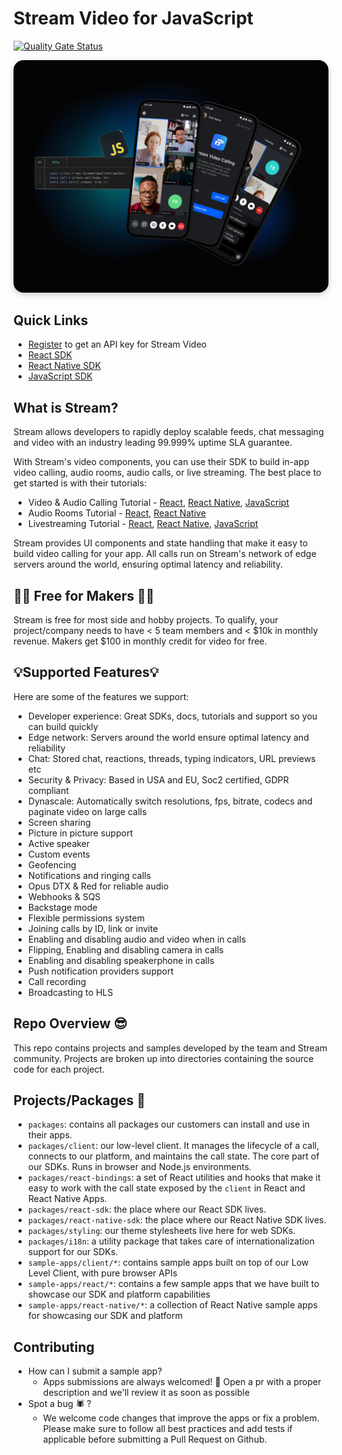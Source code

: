 # Stream Video for JavaScript

[![Quality Gate Status](https://sonarcloud.io/api/project_badges/measure?project=GetStream_stream-video-js&metric=alert_status&token=fdc1439303911957da9c7ff2ce505f94c3c14d36)](https://sonarcloud.io/summary/new_code?id=GetStream_stream-video-js)

<img src=".readme-assets/Github-Graphic-JS.jpg" alt="Stream Video for Javascript Header image" style="box-shadow: 0 3px 10px rgb(0 0 0 / 0.2); border-radius: 1rem" />

## **Quick Links**

- [Register](https://getstream.io/chat/trial/) to get an API key for Stream Video
- [React SDK](./packages/react-sdk#official-react-sdk-for-stream-video)
- [React Native SDK](./packages/react-native-sdk#official-react-native-sdk-for-stream-video)
- [JavaScript SDK](./packages/client#official-plain-js-sdk-and-low-level-client-for-stream-video)

## What is Stream?

Stream allows developers to rapidly deploy scalable feeds, chat messaging and video with an industry leading 99.999% uptime SLA guarantee.

With Stream's video components, you can use their SDK to build in-app video calling, audio rooms, audio calls, or live streaming. The best place to get started is with their tutorials:

- Video & Audio Calling Tutorial - [React](https://getstream.io/video/docs/react/tutorials/video-calling/), [React Native](https://getstream.io/video/docs/reactnative/tutorials/video-calling/), [JavaScript](https://getstream.io/video/docs/javascript/tutorials/video-calling/)
- Audio Rooms Tutorial - [React](https://getstream.io/video/docs/react/tutorials/audio-room/), [React Native](https://getstream.io/video/docs/reactnative/tutorials/audio-room/)
- Livestreaming Tutorial - [React](https://getstream.io/video/docs/react/tutorials/livestream/), [React Native](https://getstream.io/video/docs/reactnative/tutorials/livestream/), [JavaScript](https://getstream.io/video/docs/javascript/tutorials/livestream/)

Stream provides UI components and state handling that make it easy to build video calling for your app. All calls run on Stream's network of edge servers around the world, ensuring optimal latency and reliability.

## 👩‍💻 Free for Makers 👨‍💻

Stream is free for most side and hobby projects. To qualify, your project/company needs to have < 5 team members and < $10k in monthly revenue. Makers get $100 in monthly credit for video for free.

## 💡Supported Features💡

Here are some of the features we support:

- Developer experience: Great SDKs, docs, tutorials and support so you can build quickly
- Edge network: Servers around the world ensure optimal latency and reliability
- Chat: Stored chat, reactions, threads, typing indicators, URL previews etc
- Security & Privacy: Based in USA and EU, Soc2 certified, GDPR compliant
- Dynascale: Automatically switch resolutions, fps, bitrate, codecs and paginate video on large calls
- Screen sharing
- Picture in picture support
- Active speaker
- Custom events
- Geofencing
- Notifications and ringing calls
- Opus DTX & Red for reliable audio
- Webhooks & SQS
- Backstage mode
- Flexible permissions system
- Joining calls by ID, link or invite
- Enabling and disabling audio and video when in calls
- Flipping, Enabling and disabling camera in calls
- Enabling and disabling speakerphone in calls
- Push notification providers support
- Call recording
- Broadcasting to HLS

## Repo Overview 😎

This repo contains projects and samples developed by the team and Stream community. Projects are broken up into directories containing the source code for each project.

## **Projects/Packages 🚀**

- `packages`: contains all packages our customers can install and use in their apps.
- `packages/client`: our low-level client. It manages the lifecycle of a call, connects to our platform, and maintains the call state. The core part of our SDKs. Runs in browser and Node.js environments.
- `packages/react-bindings`: a set of React utilities and hooks that make it easy to work with the call state exposed by the `client` in React and React Native Apps.
- `packages/react-sdk`: the place where our React SDK lives.
- `packages/react-native-sdk`: the place where our React Native SDK lives.
- `packages/styling`: our theme stylesheets live here for web SDKs.
- `packages/i18n`: a utility package that takes care of internationalization support for our SDKs.
- `sample-apps/client/*`: contains sample apps built on top of our Low Level Client, with pure browser APIs
- `sample-apps/react/*`: contains a few sample apps that we have built to showcase our SDK and platform capabilities
- `sample-apps/react-native/*`: a collection of React Native sample apps for showcasing our SDK and platform

## Contributing

- How can I submit a sample app?
  - Apps submissions are always welcomed! 🥳 Open a pr with a proper description and we'll review it as soon as possible
- Spot a bug 🕷 ?
  - We welcome code changes that improve the apps or fix a problem. Please make sure to follow all best practices and add tests if applicable before submitting a Pull Request on Github.

